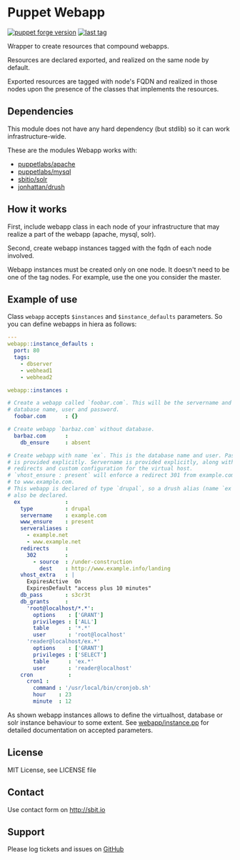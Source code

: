 # Puppet Webapp

[![puppet forge version](https://img.shields.io/puppetforge/v/sbitio/webapp.svg)](http://forge.puppetlabs.com/sbitio/webapp) [![last tag](https://img.shields.io/github/tag/sbitio/puppet-webapp.svg)](https://github.com/sbitio/puppet-webapp/tags)

Wrapper to create resources that compound webapps.

Resources are declared exported, and realized on the same node by default.

Exported resources are tagged with node's FQDN and realized in
those nodes upon the presence of the classes that implements
the resources.


## Dependencies

This module does not have any hard dependency (but stdlib) so
it can work infrastructure-wide.

These are the modules Webapp works with:

 * [puppetlabs/apache](https://forge.puppetlabs.com/puppetlabs/apache)
 * [puppetlabs/mysql](https://forge.puppetlabs.com/puppetlabs/mysql)
 * [sbitio/solr](https://github.com/sbitio/puppet-solr)
 * [jonhattan/drush](https://forge.puppetlabs.com/jonhattan/drush)


## How it works

First, include webapp class in each node of your infrastructure
that may realize a part of the webapp (apache, mysql, solr).

Second, create webapp instances tagged with the fqdn of each
node involved.

Webapp instances must be created only on one node. It doesn't need to
be one of the tag nodes. For example, use the one you consider
the master.


## Example of use

Class `webapp` accepts `$instances` and `$instance_defaults` parameters.
So you can define webapps in hiera as follows:

```yaml
---
webapp::instance_defaults :
  port: 80
  tags:
    - dbserver
    - webhead1
    - webhead2

webapp::instances :

# Create a webapp called `foobar.com`. This will be the servername and
# database name, user and password.
  foobar.com      : {}

# Create webapp `barbaz.com` without database.
  barbaz.com      :
    db_ensure     : absent

# Create webapp with name `ex`. This is the database name and user. Password
# is provided explicitly. Servername is provided explicitly, along with
# redirects and custom configuration for the virtual host.
# `vhost_ensure : present` will enforce a redirect 301 from example.com
# to www.example.com.
# This webapp is declared of type `drupal`, so a drush alias (name `ex`) will
# also be declared.
  ex              :
    type          : drupal
    servername    : example.com
    www_ensure    : present
    serveraliases :
      - example.net
      - www.example.net
    redirects     :
      302         :
        - source  : /under-construction
          dest    : http://www.example.info/landing
    vhost_extra   : |
      ExpiresActive  On
      ExpiresDefault "access plus 10 minutes"
    db_pass       : s3cr3t
    db_grants     :
      'root@localhost/*.*':
        options    : ['GRANT']
        privileges : ['ALL']
        table      : '*.*'
        user       : 'root@localhost'
      'reader@localhost/ex.*'
        options    : ['GRANT']
        privileges : ['SELECT']
        table      : 'ex.*'
        user       : 'reader@localhost'
    cron           :
      cron1 :
        command : '/usr/local/bin/cronjob.sh'
        hour    : 23
        minute  : 12
```

As shown webapp instances allows to define the virtualhost, database or
solr instance behaviour to some extent. See [webapp/instance.pp](https://github.com/sbitio/puppet-webapp/blob/master/manifests/instance.pp)
for detailed documentation on accepted parameters.

## License

MIT License, see LICENSE file

## Contact

Use contact form on http://sbit.io

## Support

Please log tickets and issues on [GitHub](https://github.com/sbitio/puppet-webapp)

